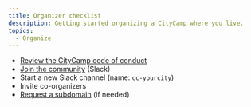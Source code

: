 ```yaml
---
title: Organizer checklist
description: Getting started organizing a CityCamp where you live.
topics:
  - Organize
---
```


- [Review the CityCamp code of conduct](/conduct)
- [Join the community](https://join.slack.com/t/citycamp-team/shared_invite/zt-30wn3ct2a-zzxhCRYLdlKlDLvjqv~dBA) (Slack)
- Start a new Slack channel (name: `cc-yourcity`)
- Invite co-organizers
- [Request a subdomain](/subdomain-request) (if needed)
